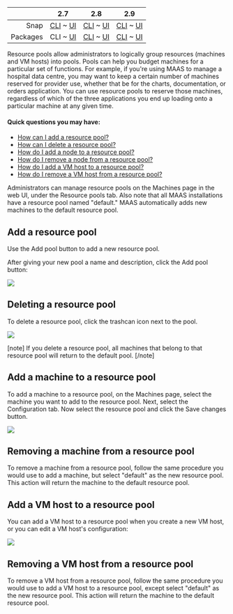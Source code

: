 ||2.7|2.8|2.9|
|-----:|:-----:|:-----:|:-----:|
|Snap|[CLI](/t/resource-pools-snap-2-7-cli/3078) ~ [UI](/t/resource-pools-snap-2-7-ui/3079)|[CLI](/t/resource-pools-snap-2-8-cli/3080) ~ [UI](/t/resource-pools-snap-2-8-ui/3081)|[CLI](/t/resource-pools-snap-2-9-cli/3082) ~ [UI](/t/resource-pools-snap-2-9-ui/3083)|
|Packages|CLI ~ [UI](/t/resource-pools-deb-2-7-ui/3085)|[CLI](/t/resource-pools-deb-2-8-cli/3086) ~ [UI](/t/resource-pools-deb-2-8-ui/3087)|[CLI](/t/resource-pools-deb-2-9-cli/3088) ~ [UI](/t/resource-pools-deb-2-9-ui/3089)|

<!-- deb-2-7-ui
||2.7|2.8|2.9|
|-----:|:-----:|:-----:|:-----:|
|Snap|[CLI](/t/resource-pools-snap-2-7-cli/3078) ~ [UI](/t/resource-pools-snap-2-7-ui/3079)|[CLI](/t/resource-pools-snap-2-8-cli/3080) ~ [UI](/t/resource-pools-snap-2-8-ui/3081)|[CLI](/t/resource-pools-snap-2-9-cli/3082) ~ [UI](/t/resource-pools-snap-2-9-ui/3083)|
|Packages|[CLI](/t/resource-pools-deb-2-7-cli/3084) ~ UI|[CLI](/t/resource-pools-deb-2-8-cli/3086) ~ [UI](/t/resource-pools-deb-2-8-ui/3087)|[CLI](/t/resource-pools-deb-2-9-cli/3088) ~ [UI](/t/resource-pools-deb-2-9-ui/3089)|
 deb-2-7-ui -->

<!-- deb-2-8-cli
||2.7|2.8|2.9|
|-----:|:-----:|:-----:|:-----:|
|Snap|[CLI](/t/resource-pools-snap-2-7-cli/3078) ~ [UI](/t/resource-pools-snap-2-7-ui/3079)|[CLI](/t/resource-pools-snap-2-8-cli/3080) ~ [UI](/t/resource-pools-snap-2-8-ui/3081)|[CLI](/t/resource-pools-snap-2-9-cli/3082) ~ [UI](/t/resource-pools-snap-2-9-ui/3083)|
|Packages|[CLI](/t/resource-pools-deb-2-7-cli/3084) ~ [UI](/t/resource-pools-deb-2-7-ui/3085)|CLI ~ [UI](/t/resource-pools-deb-2-8-ui/3087)|[CLI](/t/resource-pools-deb-2-9-cli/3088) ~ [UI](/t/resource-pools-deb-2-9-ui/3089)|
 deb-2-8-cli -->

<!-- deb-2-8-ui
||2.7|2.8|2.9|
|-----:|:-----:|:-----:|:-----:|
|Snap|[CLI](/t/resource-pools-snap-2-7-cli/3078) ~ [UI](/t/resource-pools-snap-2-7-ui/3079)|[CLI](/t/resource-pools-snap-2-8-cli/3080) ~ [UI](/t/resource-pools-snap-2-8-ui/3081)|[CLI](/t/resource-pools-snap-2-9-cli/3082) ~ [UI](/t/resource-pools-snap-2-9-ui/3083)|
|Packages|[CLI](/t/resource-pools-deb-2-7-cli/3084) ~ [UI](/t/resource-pools-deb-2-7-ui/3085)|[CLI](/t/resource-pools-deb-2-8-cli/3086) ~ UI|[CLI](/t/resource-pools-deb-2-9-cli/3088) ~ [UI](/t/resource-pools-deb-2-9-ui/3089)|
 deb-2-8-ui -->

<!-- deb-2-9-cli
||2.7|2.8|2.9|
|-----:|:-----:|:-----:|:-----:|
|Snap|[CLI](/t/resource-pools-snap-2-7-cli/3078) ~ [UI](/t/resource-pools-snap-2-7-ui/3079)|[CLI](/t/resource-pools-snap-2-8-cli/3080) ~ [UI](/t/resource-pools-snap-2-8-ui/3081)|[CLI](/t/resource-pools-snap-2-9-cli/3082) ~ [UI](/t/resource-pools-snap-2-9-ui/3083)|
|Packages|[CLI](/t/resource-pools-deb-2-7-cli/3084) ~ [UI](/t/resource-pools-deb-2-7-ui/3085)|[CLI](/t/resource-pools-deb-2-8-cli/3086) ~ [UI](/t/resource-pools-deb-2-8-ui/3087)|CLI ~ [UI](/t/resource-pools-deb-2-9-ui/3089)|
 deb-2-9-cli -->

<!-- deb-2-9-ui
||2.7|2.8|2.9|
|-----:|:-----:|:-----:|:-----:|
|Snap|[CLI](/t/resource-pools-snap-2-7-cli/3078) ~ [UI](/t/resource-pools-snap-2-7-ui/3079)|[CLI](/t/resource-pools-snap-2-8-cli/3080) ~ [UI](/t/resource-pools-snap-2-8-ui/3081)|[CLI](/t/resource-pools-snap-2-9-cli/3082) ~ [UI](/t/resource-pools-snap-2-9-ui/3083)|
|Packages|[CLI](/t/resource-pools-deb-2-7-cli/3084) ~ [UI](/t/resource-pools-deb-2-7-ui/3085)|[CLI](/t/resource-pools-deb-2-8-cli/3086) ~ [UI](/t/resource-pools-deb-2-8-ui/3087)|[CLI](/t/resource-pools-deb-2-9-cli/3088) ~ UI|
 deb-2-9-ui -->

<!-- snap-2-7-cli
||2.7|2.8|2.9|
|-----:|:-----:|:-----:|:-----:|
|Snap|CLI ~ [UI](/t/resource-pools-snap-2-7-ui/3079)|[CLI](/t/resource-pools-snap-2-8-cli/3080) ~ [UI](/t/resource-pools-snap-2-8-ui/3081)|[CLI](/t/resource-pools-snap-2-9-cli/3082) ~ [UI](/t/resource-pools-snap-2-9-ui/3083)|
|Packages|[CLI](/t/resource-pools-deb-2-7-cli/3084) ~ [UI](/t/resource-pools-deb-2-7-ui/3085)|[CLI](/t/resource-pools-deb-2-8-cli/3086) ~ [UI](/t/resource-pools-deb-2-8-ui/3087)|[CLI](/t/resource-pools-deb-2-9-cli/3088) ~ [UI](/t/resource-pools-deb-2-9-ui/3089)|
 snap-2-7-cli -->

<!-- snap-2-7-ui
||2.7|2.8|2.9|
|-----:|:-----:|:-----:|:-----:|
|Snap|[CLI](/t/resource-pools-snap-2-7-cli/3078) ~ UI|[CLI](/t/resource-pools-snap-2-8-cli/3080) ~ [UI](/t/resource-pools-snap-2-8-ui/3081)|[CLI](/t/resource-pools-snap-2-9-cli/3082) ~ [UI](/t/resource-pools-snap-2-9-ui/3083)|
|Packages|[CLI](/t/resource-pools-deb-2-7-cli/3084) ~ [UI](/t/resource-pools-deb-2-7-ui/3085)|[CLI](/t/resource-pools-deb-2-8-cli/3086) ~ [UI](/t/resource-pools-deb-2-8-ui/3087)|[CLI](/t/resource-pools-deb-2-9-cli/3088) ~ [UI](/t/resource-pools-deb-2-9-ui/3089)|
 snap-2-7-ui -->

<!-- snap-2-8-cli
||2.7|2.8|2.9|
|-----:|:-----:|:-----:|:-----:|
|Snap|[CLI](/t/resource-pools-snap-2-7-cli/3078) ~ [UI](/t/resource-pools-snap-2-7-ui/3079)|CLI ~ [UI](/t/resource-pools-snap-2-8-ui/3081)|[CLI](/t/resource-pools-snap-2-9-cli/3082) ~ [UI](/t/resource-pools-snap-2-9-ui/3083)|
|Packages|[CLI](/t/resource-pools-deb-2-7-cli/3084) ~ [UI](/t/resource-pools-deb-2-7-ui/3085)|[CLI](/t/resource-pools-deb-2-8-cli/3086) ~ [UI](/t/resource-pools-deb-2-8-ui/3087)|[CLI](/t/resource-pools-deb-2-9-cli/3088) ~ [UI](/t/resource-pools-deb-2-9-ui/3089)|
 snap-2-8-cli -->

<!-- snap-2-8-ui
||2.7|2.8|2.9|
|-----:|:-----:|:-----:|:-----:|
|Snap|[CLI](/t/resource-pools-snap-2-7-cli/3078) ~ [UI](/t/resource-pools-snap-2-7-ui/3079)|[CLI](/t/resource-pools-snap-2-8-cli/3080) ~ UI|[CLI](/t/resource-pools-snap-2-9-cli/3082) ~ [UI](/t/resource-pools-snap-2-9-ui/3083)|
|Packages|[CLI](/t/resource-pools-deb-2-7-cli/3084) ~ [UI](/t/resource-pools-deb-2-7-ui/3085)|[CLI](/t/resource-pools-deb-2-8-cli/3086) ~ [UI](/t/resource-pools-deb-2-8-ui/3087)|[CLI](/t/resource-pools-deb-2-9-cli/3088) ~ [UI](/t/resource-pools-deb-2-9-ui/3089)|
 snap-2-8-ui -->

<!-- snap-2-9-cli
||2.7|2.8|2.9|
|-----:|:-----:|:-----:|:-----:|
|Snap|[CLI](/t/resource-pools-snap-2-7-cli/3078) ~ [UI](/t/resource-pools-snap-2-7-ui/3079)|[CLI](/t/resource-pools-snap-2-8-cli/3080) ~ [UI](/t/resource-pools-snap-2-8-ui/3081)|CLI ~ [UI](/t/resource-pools-snap-2-9-ui/3083)|
|Packages|[CLI](/t/resource-pools-deb-2-7-cli/3084) ~ [UI](/t/resource-pools-deb-2-7-ui/3085)|[CLI](/t/resource-pools-deb-2-8-cli/3086) ~ [UI](/t/resource-pools-deb-2-8-ui/3087)|[CLI](/t/resource-pools-deb-2-9-cli/3088) ~ [UI](/t/resource-pools-deb-2-9-ui/3089)|
 snap-2-9-cli -->

<!-- snap-2-9-ui
||2.7|2.8|2.9|
|-----:|:-----:|:-----:|:-----:|
|Snap|[CLI](/t/resource-pools-snap-2-7-cli/3078) ~ [UI](/t/resource-pools-snap-2-7-ui/3079)|[CLI](/t/resource-pools-snap-2-8-cli/3080) ~ [UI](/t/resource-pools-snap-2-8-ui/3081)|[CLI](/t/resource-pools-snap-2-9-cli/3082) ~ UI|
|Packages|[CLI](/t/resource-pools-deb-2-7-cli/3084) ~ [UI](/t/resource-pools-deb-2-7-ui/3085)|[CLI](/t/resource-pools-deb-2-8-cli/3086) ~ [UI](/t/resource-pools-deb-2-8-ui/3087)|[CLI](/t/resource-pools-deb-2-9-cli/3088) ~ [UI](/t/resource-pools-deb-2-9-ui/3089)|
 snap-2-9-ui -->

Resource pools allow administrators to logically group resources (machines and VM hosts) into pools. Pools can help you budget machines for a particular set of functions.  For example, if you're using MAAS to manage a hospital data centre, you may want to keep a certain number of machines reserved for provider use, whether that be for the charts, documentation, or orders application.  You can use resource pools to reserve those machines, regardless of which of the three applications you end up loading onto a particular machine at any given time. 

#### Quick questions you may have:

* [How can I add a resource pool?](/t/resource-pools/831#heading--add-a-resource-pool)
* [How can I delete a resource pool?](/t/resource-pools/831#heading--deleting-a-resource-pool)
* [How do I add a node to a resource pool?](/t/resource-pools/831#heading--add-a-node-to-a-resource-pool)
* [How do I remove a node from a resource pool?](/t/resource-pools/831#heading--removing-a-node-from-a-resource-pool)
* [How do I add a VM host to a resource pool?](/t/resource-pools/831#heading--add-a-vm-host-to-a-resource-pool)
* [How do I remove a VM host from a resource pool?](/t/resource-pools/831#heading--removing-a-vm-host-from-a-resource-pool)

Administrators can manage resource pools on the Machines page in the web UI, under the Resource pools tab.   Also note that all MAAS installations have a resource pool named "default." MAAS automatically adds new machines to the default resource pool.

<h2 id="heading--add-a-resource-pool">Add a resource pool</h2>

Use the Add pool button to add a new resource pool.

After giving your new pool a name and description, click the Add pool button:

<a href="https://assets.ubuntu.com/v1/2f010325-nodes-resource-pools__2.5_add-pool.png" target = "_blank"><img src="https://assets.ubuntu.com/v1/2f010325-nodes-resource-pools__2.5_add-pool.png"></a>

<h2 id="heading--deleting-a-resource-pool">Deleting a resource pool</h2>

To delete a resource pool, click the trashcan icon next to the pool.

<a href="https://assets.ubuntu.com/v1/630ed938-nodes-resource-pools__2.5_delete-pool.png" target = "_blank"><img src="https://assets.ubuntu.com/v1/630ed938-nodes-resource-pools__2.5_delete-pool.png"></a>

[note]
If you delete a resource pool, all machines that belong to that resource pool will return to the default pool.
[/note]

<h2 id="heading--add-a-node-to-a-resource-pool">Add a machine to a resource pool</h2>

To add a machine to a resource pool, on the Machines page, select the machine you want to add to the resource pool. Next, select the Configuration tab. Now select the resource pool and click the Save changes button.

<a href="https://assets.ubuntu.com/v1/648e7a8e-nodes-resource-pools__2.5_add-machine.png" target = "_blank"><img src="https://assets.ubuntu.com/v1/648e7a8e-nodes-resource-pools__2.5_add-machine.png"></a>

<h2 id="heading--removing-a-node-from-a-resource-pool">Removing a machine from a resource pool</h2>

To remove a machine from a resource pool, follow the same procedure you would use to add a machine, but select "default" as the new resource pool. This action will return the machine to the default resource pool.

<h2 id="heading--add-a-vm-host-to-a-resource-pool">Add a VM host to a resource pool</h2>

You can add a VM host to a resource pool when you create a new VM host, or you can edit a VM host's configuration:

<a href="https://assets.ubuntu.com/v1/84a89952-nodes-resource-pools__2.5_pod_to_pool.png" target = "_blank"><img src="https://assets.ubuntu.com/v1/84a89952-nodes-resource-pools__2.5_pod_to_pool.png"></a>

<h2 id="heading--removing-a-vm-host-from-a-resource-pool">Removing a VM host from a resource pool</h2>

To remove a VM host from a resource pool, follow the same procedure you would use to add a VM host to a resource pool, except select "default" as the new resource pool. This action will return the machine to the default resource pool.

<!-- LINKS -->
